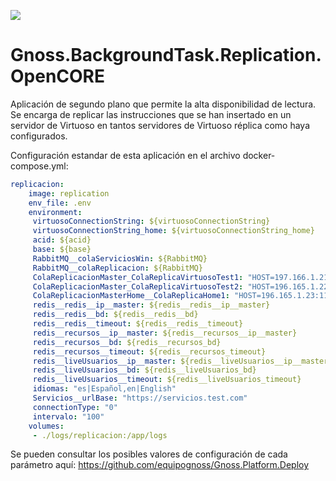 ![](https://content.gnoss.ws/imagenes/proyectos/personalizacion/7e72bf14-28b9-4beb-82f8-e32a3b49d9d3/cms/logognossazulprincipal.png)

# Gnoss.BackgroundTask.Replication.OpenCORE

Aplicación de segundo plano que permite la alta disponibilidad de lectura. Se encarga de replicar las instrucciones que se han insertado en un servidor de Virtuoso en tantos servidores de Virtuoso réplica como haya configurados.

Configuración estandar de esta aplicación en el archivo docker-compose.yml: 

```yml
replicacion:
    image: replication
    env_file: .env
    environment:
     virtuosoConnectionString: ${virtuosoConnectionString}
     virtuosoConnectionString_home: ${virtuosoConnectionString_home}
     acid: ${acid}
     base: ${base}
     RabbitMQ__colaServiciosWin: ${RabbitMQ}
     RabbitMQ__colaReplicacion: ${RabbitMQ}
     ColaReplicacionMaster_ColaReplicaVirtuosoTest1: "HOST=197.166.1.21:1111;UID=admin;PWD=admin123;Pooling=true;Max Pool Size=10;Connection Lifetime=15000"
     ColaReplicacionMaster_ColaReplicaVirtuosoTest2: "HOST=196.165.1.22:1111;UID=admin;PWD=admin123;Pooling=true;Max Pool Size=10;Connection Lifetime=15000"
     ColaReplicacionMasterHome__ColaReplicaHome1: "HOST=196.165.1.23:1111;UID=admin;PWD=admin123;Pooling=true;Max Pool Size=10;Connection Lifetime=15000"
     redis__redis__ip__master: ${redis__redis__ip__master}
     redis__redis__bd: ${redis__redis__bd}
     redis__redis__timeout: ${redis__redis__timeout}
     redis__recursos__ip__master: ${redis__recursos__ip__master}
     redis__recursos__bd: ${redis__recursos_bd}
     redis__recursos__timeout: ${redis__recursos_timeout}
     redis__liveUsuarios__ip__master: ${redis__liveUsuarios__ip__master}
     redis__liveUsuarios__bd: ${redis__liveUsuarios_bd}
     redis__liveUsuarios__timeout: ${redis__liveUsuarios_timeout}
     idiomas: "es|Español,en|English"
     Servicios__urlBase: "https://servicios.test.com"
     connectionType: "0"
     intervalo: "100"
    volumes:
     - ./logs/replicacion:/app/logs
```

Se pueden consultar los posibles valores de configuración de cada parámetro aquí: https://github.com/equipognoss/Gnoss.Platform.Deploy
